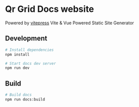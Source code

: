 # Qr Grid Docs website

Powered by [vitepress](https://vitepress.dev/) Vite & Vue Powered Static Site Generator

## Development

```sh
# Install dependencies
npm install
```

```sh
# Start docs dev server
npm run dev
```

## Build

```sh
# Build docs
npm run docs:build
```
